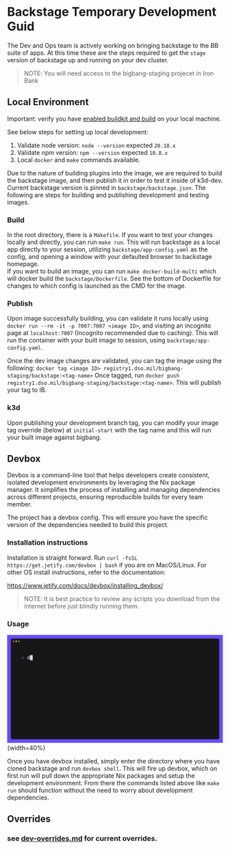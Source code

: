 # Backstage Temporary Development Guid

The Dev and Ops team is actively working on bringing backstage to the BB suite of apps. At this time these are the
steps required to get the `stage` version of backstage up and running on your dev cluster.

> NOTE: You will need access to the bigbang-staging  projecet in Iron Bank

## Local Environment

Important: verify you have [enabled buildkit and build](./docs/DEVELOPMENT_MAINTENANCE.md#development-maintenance) on your local machine.

See below steps for setting up local development:

1. Validate node version: `node --version` expected `20.18.x`
2. Validate npm version: `npm --version` expected `10.8.x`
3. Local `docker` and `make` commands available.

Due to the nature of building plugins into the image, we are required to build the backstage image, and then publish it in order
to test it inside of k3d-dev.  Current backstage version is pinned in `backstage/backstage.json`.  The following are steps for building and publishing development
and testing images.

### Build

In the root directory, there is a `Makefile`. If you want to test your changes locally and directly, you can run `make run`.  This will run backstage
as a local app directly to your session, utilizing `backstage/app-config.yaml` as the config, and opening a window with your defaulted browser to backstage homepage.  
If you want to build an image, you can run `make docker-build-multi` which will docker build the `backstage/Dockerfile`.  See the bottom of Dockerfile for changes to
which config is launched as the CMD for the image.

### Publish

Upon image successfully building, you can validate it runs locally using `docker run --rm -it -p 7007:7007 <image ID>`, and visiting an incognito page
at `localhost:7007` (Incognito recommended due to caching). This will run the container with your built image to session, using `backstage/app-config.yaml`.

Once the dev image changes are validated, you can tag the image using the following:
`docker tag <image ID> registry1.dso.mil/bigbang-staging/backstage:<tag-name>`
Once tagged, run `docker push registry1.dso.mil/bigbang-staging/backstage:<tag-name>`.  This will publish your tag to IB.

### k3d

Upon publishing your development branch tag, you can modify your image tag override (below) at `initial-start` with the tag name and this will run your built image against bigbang.

## Devbox

Devbox is a command-line tool that helps developers create consistent, isolated development environments by leveraging 
the Nix package manager. It simplifies the process of installing and managing dependencies across different projects, 
ensuring reproducible builds for every team member.

The project has a devbox config. This will ensure you have the specific version of the dependencies needed to build this 
project.

### Installation instructions
Installation is straight forward. Run `curl -fsSL https://get.jetify.com/devbox | bash` if you are on MacOS/Linux. For
other OS install instructions, refer to the documentation:

https://www.jetify.com/docs/devbox/installing_devbox/

> NOTE: It is best practice to review any scripts you download from the internet before just blindly running them.

### Usage

![demo.gif](demo.gif){width=40%}

Once you have devbox installed, simply enter the directory where you have cloned backstage and run `devbox shell`. This
will fire up devbox, which on first run will pull down the appropriate Nix packages and setup the development environment.
From there the commands listed above like `make run` should function without the need to worry about development 
dependencies. 


## Overrides

### see [dev-overrides.md](./docs/dev-overrides.md) for current overrides.
